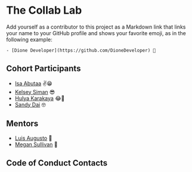 # The Collab Lab

Add yourself as a contributor to this project as a Markdown link that links your name to your GitHub profile and shows your favorite emoji, as in the following example:

    - [Dione Developer](https://github.com/DioneDeveloper) 💅

## Cohort Participants

- [Isa Abutaa](https://github.com/isaabutaa) ✌😁
- [Kelsey Siman](https://github.com/ksiman14) :sunglasses:
- [Hulya Karakaya](https://github.com/hulyak) 😂👀
- [Sandy Dai](https://github.com/sandaiiyahh) 🤓

## Mentors

- [Luis Augusto](https://github.com/luisaugusto) 🚀
- [Megan Sullivan](https://github.com/meganesu) 🥳

## Code of Conduct Contacts
